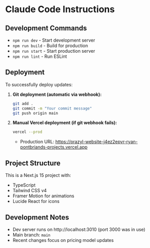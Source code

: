 # Claude Code Instructions

## Development Commands

- `npm run dev` - Start development server
- `npm run build` - Build for production
- `npm run start` - Start production server
- `npm run lint` - Run ESLint

## Deployment

To successfully deploy updates:

1. **Git deployment (automatic via webhook):**
   ```bash
   git add .
   git commit -m "Your commit message"
   git push origin main
   ```
   
2. **Manual Vercel deployment (if git webhook fails):**
   ```bash
   vercel --prod
   ```
   - Production URL: https://prazyl-website-j4ez2epvr-ryan-pontbriands-projects.vercel.app

## Project Structure

This is a Next.js 15 project with:
- TypeScript
- Tailwind CSS v4
- Framer Motion for animations
- Lucide React for icons

## Development Notes

- Dev server runs on http://localhost:3010 (port 3000 was in use)
- Main branch: `main`
- Recent changes focus on pricing model updates